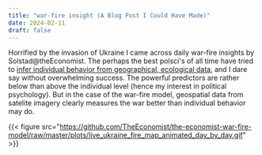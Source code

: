 ```yaml
---
title: "war-fire insight (A Blog Post I Could Have Made)"
date: 2024-02-11
draft: false
---
```


Horrified by the invasion of Ukraine I came across daily war-fire insights by Solstad@theEconomist. The perhaps the best polsci's of all time have tried to [infer individual behavior from geographical, ecological data](https://gking.harvard.edu/category/research-interests/methods/ecological-inference), and I dare say without overwhelming success. The powerful predictors are rather below than above the individual level (hence my interest in political psychology). But in the case of the war-fire model, geospatial data from satelite imagery clearly measures the war better than individual behavior may do.

{{< figure src="https://github.com/TheEconomist/the-economist-war-fire-model/raw/master/plots/live_ukraine_fire_map_animated_day_by_day.gif" >}}
